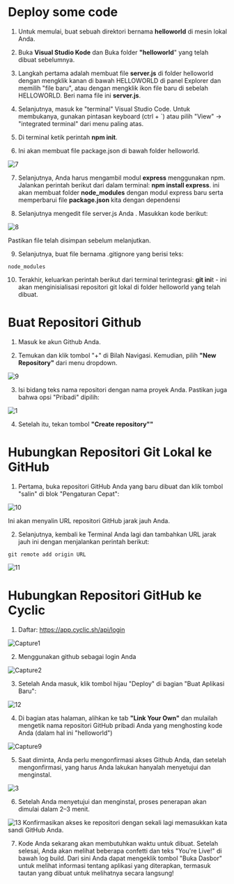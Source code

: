 # Deploy some code

1. Untuk memulai, buat sebuah direktori bernama **helloworld** di mesin lokal Anda.

2. Buka **Visual Studio Kode** dan Buka folder **"helloworld**" yang telah dibuat sebelumnya.

3. Langkah pertama adalah membuat file **server.js** di folder helloworld dengan mengklik kanan di bawah HELLOWORLD di panel Explorer dan memilih "file baru", atau dengan mengklik ikon file baru di sebelah HELLOWORLD. Beri nama file ini **server.js**.

4. Selanjutnya, masuk ke "terminal" Visual Studio Code. Untuk membukanya, gunakan pintasan keyboard (ctrl + `) atau pilih "View" -> "integrated terminal" dari menu paling atas.

5. Di terminal ketik perintah **npm init**.

6. Ini akan membuat file package.json di bawah folder helloworld.

![7](https://user-images.githubusercontent.com/122883189/227852254-27e467fe-84f6-40ac-95c5-8d7cfd09fe34.PNG)

7. Selanjutnya, Anda harus mengambil modul **express** menggunakan npm. Jalankan perintah berikut dari dalam terminal: **npm install express**. ini akan membuat folder **node_modules** dengan modul express baru serta memperbarui file **package.json** kita dengan dependensi

8. Selanjutnya mengedit file server.js Anda . Masukkan kode berikut:

![8](https://user-images.githubusercontent.com/122883189/227853714-bc730a26-5cc9-4b49-89cc-493706214ff9.PNG)

Pastikan file telah disimpan sebelum melanjutkan.

9. Selanjutnya, buat file bernama .gitignore yang berisi teks:

```
node_modules
```

10. Terakhir, keluarkan perintah berikut dari terminal terintegrasi: **git ini**t - ini akan menginisialisasi repositori git lokal di folder helloworld yang telah dibuat.

# Buat Repositori Github

1. Masuk ke akun Github Anda.

2. Temukan dan klik tombol "+" di Bilah Navigasi. Kemudian, pilih **"New Repository"** dari menu dropdown.

![9](https://user-images.githubusercontent.com/122883189/227854991-382a4e0c-10e1-41b5-b91b-b1b3713494c1.PNG)

3. Isi bidang teks nama repositori dengan nama proyek Anda. Pastikan juga bahwa opsi "Pribadi" dipilih:

![1](https://user-images.githubusercontent.com/122883189/227855209-3c3916be-2252-4bc7-9169-987dd4982e55.PNG)

4. Setelah itu, tekan tombol **"Create repository""**

# Hubungkan Repositori Git Lokal ke GitHub

1. Pertama, buka repositori GitHub Anda yang baru dibuat dan klik tombol "salin" di blok "Pengaturan Cepat":

![10](https://user-images.githubusercontent.com/122883189/227855750-4a71f13a-090a-406c-868c-48f684c292e9.PNG)

Ini akan menyalin URL repositori GitHub jarak jauh Anda.

2. Selanjutnya, kembali ke Terminal Anda lagi dan tambahkan URL jarak jauh ini dengan menjalankan perintah berikut:
```
git remote add origin URL
```

![11](https://user-images.githubusercontent.com/122883189/227856583-2148ab28-2e3c-4d42-b893-e3edecaba051.PNG)

# Hubungkan Repositori GitHub ke Cyclic

1. Daftar: https://app.cyclic.sh/api/login

![Capture1](https://user-images.githubusercontent.com/122883189/227857957-98613ceb-59b0-421c-a42d-653ca49287c4.PNG)

2. Menggunakan github sebagai login Anda

![Capture2](https://user-images.githubusercontent.com/122883189/227857856-d1d50df6-519a-4d4c-a900-0d0885e211cc.PNG)

3. Setelah Anda masuk, klik tombol hijau "Deploy" di bagian "Buat Aplikasi Baru":

![12](https://user-images.githubusercontent.com/122883189/227861086-0224a631-2e9d-47b7-8bef-a2dc59c2f6ec.PNG)

4. Di bagian atas halaman, alihkan ke tab **"Link Your Own"** dan mulailah mengetik nama repositori GitHub pribadi Anda yang menghosting kode Anda (dalam hal ini "helloworld")

![Capture9](https://user-images.githubusercontent.com/122883189/227861763-379de8a4-0df5-4710-bd04-513674224310.PNG)

5. Saat diminta, Anda perlu mengonfirmasi akses Github Anda, dan setelah mengonfirmasi, yang harus Anda lakukan hanyalah menyetujui dan menginstal.

![3](https://user-images.githubusercontent.com/122883189/227863793-3ccc5dc0-76ba-4bab-aae0-26604fb42d71.PNG)

6. Setelah Anda menyetujui dan menginstal, proses penerapan akan dimulai dalam 2–3 menit.

![13](https://user-images.githubusercontent.com/122883189/227864306-06227236-ca03-4d19-9db3-7faa95ae35d1.PNG)
Konfirmasikan akses ke repositori dengan sekali lagi memasukkan kata sandi GitHub Anda.

7. Kode Anda sekarang akan membutuhkan waktu untuk dibuat. Setelah selesai, Anda akan melihat beberapa confetti dan teks "You're Live!" di bawah log build. Dari sini Anda dapat mengeklik tombol "Buka Dasbor" untuk melihat informasi tentang aplikasi yang diterapkan, termasuk tautan yang dibuat untuk melihatnya secara langsung!
